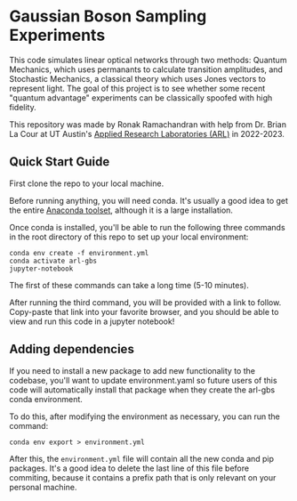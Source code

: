 # Gaussian Boson Sampling Experiments

This code simulates linear optical networks through two methods: Quantum Mechanics, which uses permanants to calculate transition amplitudes, and Stochastic Mechanics, a classical theory which uses Jones vectors to represent light.
The goal of this project is to see whether some recent "quantum advantage" experiments can be classically spoofed with high fidelity.

This repository was made by Ronak Ramachandran with help from Dr. Brian La Cour at UT Austin's [Applied Research Laboratories (ARL)](https://www.arlut.utexas.edu/) in 2022-2023.

## Quick Start Guide

First clone the repo to your local machine.

Before running anything, you will need conda. It's usually a good idea to get the entire [Anaconda toolset](https://docs.anaconda.com/anaconda/install/index.html), although it is a large installation.

Once conda is installed, you'll be able to run the following three commands in the root directory of this repo to set up your local environment:
```
conda env create -f environment.yml
conda activate arl-gbs
jupyter-notebook
```
The first of these commands can take a long time (5-10 minutes).

After running the third command, you will be provided with a link to follow. Copy-paste that link into your favorite browser, and you should be able to view and run this code in a jupyter notebook!

## Adding dependencies

If you need to install a new package to add new functionality to the codebase, you'll want to update environment.yaml so future users of this code will automatically install that package when they create the arl-gbs conda environment. 

To do this, after modifying the environment as necessary, you can run the command:
```
conda env export > environment.yml
```
After this, the `environment.yml` file will contain all the new conda and pip packages. It's a good idea to delete the last line of this file before commiting, because it contains a prefix path that is only relevant on your personal machine.
